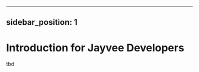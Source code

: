 <!--
SPDX-FileCopyrightText: 2023 Friedrich-Alexander-Universitat Erlangen-Nurnberg

SPDX-License-Identifier: AGPL-3.0-only
-->

---
sidebar_position: 1
---

# Introduction for Jayvee Developers

tbd
